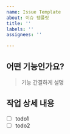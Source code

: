 ```yaml
---
name: Issue Template
about: 이슈 템플릿
title: ''
labels: ''
assignees: ''

---
```


## 어떤 기능인가요?

> 기능 간결하게 설명

## 작업 상세 내용

- [ ] todo1
- [ ] todo2

